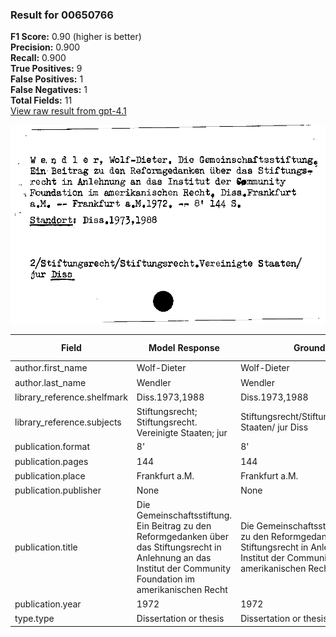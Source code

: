 ### Result for 00650766
**F1 Score:** 0.90 (higher is better)<br>**Precision:** 0.900<br>**Recall:** 0.900<br>**True Positives:** 9<br>**False Positives:** 1<br>**False Negatives:** 1<br>**Total Fields:** 11<br>[View raw result from gpt-4.1](https://github.com/RISE-UNIBAS/humanities_data_benchmark/blob/main/results/2025-09-02/T0160/request_T0160_00650766.json)

<img src="https://github.com/RISE-UNIBAS/humanities_data_benchmark/blob/main/benchmarks/zettelkatalog/images/00650766.jpg?raw=true" alt="00650766" width="600px">

| Field | Model Response | Ground Truth | Fuzzy Score | Match |
|-------|----------------|--------------|-------------|-------|
| author.first_name | Wolf-Dieter | Wolf-Dieter | 1.000 | ✅ |
| author.last_name | Wendler | Wendler | 1.000 | ✅ |
| library_reference.shelfmark | Diss.1973,1988 | Diss.1973,1988 | 1.000 | ✅ |
| library_reference.subjects | Stiftungsrecht; Stiftungsrecht. Vereinigte Staaten; jur | Stiftungsrecht/Stiftungsrecht.Vereinigte Staaten/ jur Diss | 0.903 | ❌ |
| publication.format | 8' | 8' | 1.000 | ✅ |
| publication.pages | 144 | 144 | 1.000 | ✅ |
| publication.place | Frankfurt a.M. | Frankfurt a.M. | 1.000 | ✅ |
| publication.publisher | None | None | 1.000 | ✅ |
| publication.title | Die Gemeinschaftsstiftung. Ein Beitrag zu den Reformgedanken über das Stiftungsrecht in Anlehnung an das Institut der Community Foundation im amerikanischen Recht | Die Gemeinschaftsstiftung. Ein Beitrag zu den Reformgedanken über das Stiftungsrecht in Anlehnung an das Institut der Community Foundation im amerikanischen Recht | 1.000 | ✅ |
| publication.year | 1972 | 1972 | 1.000 | ✅ |
| type.type | Dissertation or thesis | Dissertation or thesis | 1.000 | ✅ |
